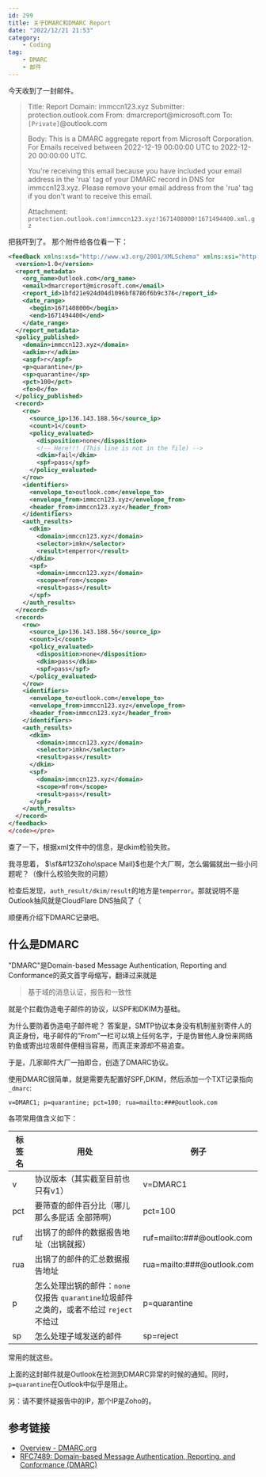```yaml
---
id: 299
title: 关于DMARC和DMARC Report
date: "2022/12/21 21:53"
category:
    - Coding
tag:
    - DMARC
    - 邮件
---
```


今天收到了一封邮件。

<blockquote>
  Title: Report Domain: immccn123.xyz Submitter: protection.outlook.com
  From: dmarcreport@microsoft.com
  To: <code>[Private]</code>@outlook.com
  
  Body:
  This is a DMARC aggregate report from Microsoft Corporation. For Emails received between 2022-12-19 00:00:00 UTC to 2022-12-20 00:00:00 UTC.
  
  You're receiving this email because you have included your email address in the 'rua' tag of your DMARC record in DNS for immccn123.xyz. Please remove your email address from the 'rua' tag if you don't want to receive this email.
  
  Attachment:
  <code>protection.outlook.com!immccn123.xyz!1671408000!1671494400.xml.gz</code>
</blockquote>

把我吓到了。
那个附件给各位看一下：

```xml
<feedback xmlns:xsd="http://www.w3.org/2001/XMLSchema" xmlns:xsi="http://www.w3.org/2001/XMLSchema-instance">
  <version>1.0</version>
  <report_metadata>
    <org_name>Outlook.com</org_name>
    <email>dmarcreport@microsoft.com</email>
    <report_id>1bfd21e924d04d1096bf8786f6b9c376</report_id>
    <date_range>
      <begin>1671408000</begin>
      <end>1671494400</end>
    </date_range>
  </report_metadata>
  <policy_published>
    <domain>immccn123.xyz</domain>
    <adkim>r</adkim>
    <aspf>r</aspf>
    <p>quarantine</p>
    <sp>quarantine</sp>
    <pct>100</pct>
    <fo>0</fo>
  </policy_published>
  <record>
    <row>
      <source_ip>136.143.188.56</source_ip>
      <count>1</count>
      <policy_evaluated>
        <disposition>none</disposition>
        <!-- Here!!! (This line is not in the file) -->
        <dkim>fail</dkim>
        <spf>pass</spf>
      </policy_evaluated>
    </row>
    <identifiers>
      <envelope_to>outlook.com</envelope_to>
      <envelope_from>immccn123.xyz</envelope_from>
      <header_from>immccn123.xyz</header_from>
    </identifiers>
    <auth_results>
      <dkim>
        <domain>immccn123.xyz</domain>
        <selector>imkn</selector>
        <result>temperror</result>
      </dkim>
      <spf>
        <domain>immccn123.xyz</domain>
        <scope>mfrom</scope>
        <result>pass</result>
      </spf>
    </auth_results>
  </record>
  <record>
    <row>
      <source_ip>136.143.188.56</source_ip>
      <count>1</count>
      <policy_evaluated>
        <disposition>none</disposition>
        <dkim>pass</dkim>
        <spf>pass</spf>
      </policy_evaluated>
    </row>
    <identifiers>
      <envelope_to>outlook.com</envelope_to>
      <envelope_from>immccn123.xyz</envelope_from>
      <header_from>immccn123.xyz</header_from>
    </identifiers>
    <auth_results>
      <dkim>
        <domain>immccn123.xyz</domain>
        <selector>imkn</selector>
        <result>pass</result>
      </dkim>
      <spf>
        <domain>immccn123.xyz</domain>
        <scope>mfrom</scope>
        <result>pass</result>
      </spf>
    </auth_results>
  </record>
</feedback>
</code></pre>
```

查了一下，根据xml文件中的信息，是dkim检验失败。

我寻思着， $\sf&#123Zoho\space Mail}$也是个大厂啊，怎么偏偏就出一些小问题呢？（像什么校验失败的问题）

检查后发现，<code>auth_result/dkim/result</code>的地方是<code>temperror</code>。那就说明不是Outlook抽风就是CloudFlare DNS抽风了（

顺便再介绍下DMARC记录吧。

<h2>什么是DMARC</h2>

"DMARC"是Domain-based Message Authentication, Reporting and Conformance的英文首字母缩写，翻译过来就是

<blockquote>
  基于域的消息认证，报告和一致性
</blockquote>

就是个拦截伪造电子邮件的协议，以SPF和DKIM为基础。

为什么要防着伪造电子邮件呢？
答案是，SMTP协议本身没有机制鉴别寄件人的真正身份，电子邮件的“From”一栏可以填上任何名字，于是伪冒他人身份来网络钓鱼或寄出垃圾邮件便相当容易，而真正来源却不易追查。

于是，几家邮件大厂一拍即合，创造了DMARC协议。

使用DMARC很简单，就是需要先配置好SPF,DKIM，然后添加一个TXT记录指向<code>_dmarc</code>:

<pre><code class="">v=DMARC1; p=quarantine; pct=100; rua=mailto:###@outlook.com
</code></pre>

各项常用值含义如下：

<table>
<thead>
<tr>
  <th>标签名</th>
  <th>用处</th>
  <th>例子</th>
</tr>
</thead>
<tbody>
<tr>
  <td>v</td>
  <td>协议版本（其实截至目前也只有v1）</td>
  <td>v=DMARC1</td>
</tr>
<tr>
  <td>pct</td>
  <td>要筛查的邮件百分比（哪儿那么多屁话 全部筛啊）</td>
  <td>pct=100</td>
</tr>
<tr>
  <td>ruf</td>
  <td>出锅了的邮件的数据报告地址（出锅就报）</td>
  <td>ruf=mailto:###@outlook.com</td>
</tr>
<tr>
  <td>rua</td>
  <td>出锅了的邮件的汇总数据报告地址</td>
  <td>rua=mailto:###@outlook.com</td>
</tr>
<tr>
  <td>p</td>
  <td>怎么处理出锅的邮件：<code>none</code>仅报告 <code>quarantine</code>垃圾邮件之类的，或者不给过 <code>reject</code>不给过</td>
  <td>p=quarantine</td>
</tr>
<tr>
  <td>sp</td>
  <td>怎么处理子域发送的邮件</td>
  <td>sp=reject</td>
</tr>
</tbody>
</table>

常用的就这些。

上面的这封邮件就是Outlook在检测到DMARC异常的时候的通知。同时，<code>p=quarantine</code>在Outlook中似乎是阻止。

另：请不要怀疑报告中的IP，那个IP是Zoho的。

<h2>参考链接</h2>

<ul>
<li><a class="wp-editor-md-post-content-link" href="https://dmarc.org/overview/" title="Overview - DMARC.org">Overview - DMARC.org</a></li>
<li><a class="wp-editor-md-post-content-link" href="https://tools.ietf.org/html/rfc7489">RFC7489: Domain-based Message Authentication, Reporting, and Conformance (DMARC)</a></li>
</ul>
